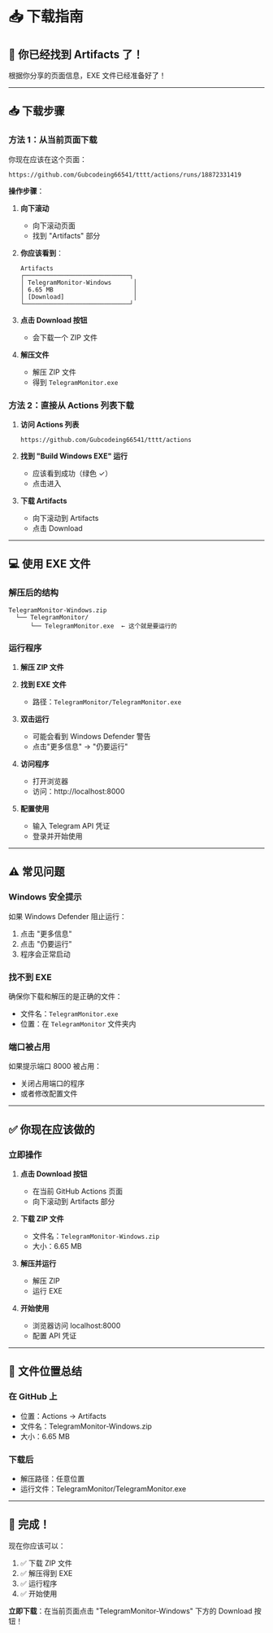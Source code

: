 # 📥 下载指南

## 🎯 你已经找到 Artifacts 了！

根据你分享的页面信息，EXE 文件已经准备好了！

---

## 📥 下载步骤

### 方法 1：从当前页面下载

你现在应该在这个页面：
```
https://github.com/Gubcodeing66541/tttt/actions/runs/18872331419
```

**操作步骤**：

1. **向下滚动**
   - 向下滚动页面
   - 找到 "Artifacts" 部分

2. **你应该看到**：
   ```
   Artifacts
   ┌─────────────────────────────┐
   │ TelegramMonitor-Windows      │
   │ 6.65 MB                      │
   │ [Download]                   │
   └─────────────────────────────┘
   ```

3. **点击 Download 按钮**
   - 会下载一个 ZIP 文件

4. **解压文件**
   - 解压 ZIP 文件
   - 得到 `TelegramMonitor.exe`

### 方法 2：直接从 Actions 列表下载

1. **访问 Actions 列表**
   ```
   https://github.com/Gubcodeing66541/tttt/actions
   ```

2. **找到 "Build Windows EXE" 运行**
   - 应该看到成功（绿色 ✓）
   - 点击进入

3. **下载 Artifacts**
   - 向下滚动到 Artifacts
   - 点击 Download

---

## 💻 使用 EXE 文件

### 解压后的结构

```
TelegramMonitor-Windows.zip
  └── TelegramMonitor/
      └── TelegramMonitor.exe  ← 这个就是要运行的
```

### 运行程序

1. **解压 ZIP 文件**

2. **找到 EXE 文件**
   - 路径：`TelegramMonitor/TelegramMonitor.exe`

3. **双击运行**
   - 可能会看到 Windows Defender 警告
   - 点击"更多信息" → "仍要运行"

4. **访问程序**
   - 打开浏览器
   - 访问：http://localhost:8000

5. **配置使用**
   - 输入 Telegram API 凭证
   - 登录并开始使用

---

## ⚠️ 常见问题

### Windows 安全提示

如果 Windows Defender 阻止运行：

1. 点击 "更多信息"
2. 点击 "仍要运行"
3. 程序会正常启动

### 找不到 EXE

确保你下载和解压的是正确的文件：
- 文件名：`TelegramMonitor.exe`
- 位置：在 `TelegramMonitor` 文件夹内

### 端口被占用

如果提示端口 8000 被占用：
- 关闭占用端口的程序
- 或者修改配置文件

---

## ✅ 你现在应该做的

### 立即操作

1. **点击 Download 按钮**
   - 在当前 GitHub Actions 页面
   - 向下滚动到 Artifacts 部分

2. **下载 ZIP 文件**
   - 文件名：`TelegramMonitor-Windows.zip`
   - 大小：6.65 MB

3. **解压并运行**
   - 解压 ZIP
   - 运行 EXE

4. **开始使用**
   - 浏览器访问 localhost:8000
   - 配置 API 凭证

---

## 📍 文件位置总结

### 在 GitHub 上
- 位置：Actions → Artifacts
- 文件名：TelegramMonitor-Windows.zip
- 大小：6.65 MB

### 下载后
- 解压路径：任意位置
- 运行文件：TelegramMonitor/TelegramMonitor.exe

---

## 🎉 完成！

现在你应该可以：
1. ✅ 下载 ZIP 文件
2. ✅ 解压得到 EXE
3. ✅ 运行程序
4. ✅ 开始使用

**立即下载**：在当前页面点击 "TelegramMonitor-Windows" 下方的 Download 按钮！

